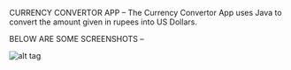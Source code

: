 CURRENCY CONVERTOR APP –
The Currency Convertor App uses Java to convert the amount given in rupees into US Dollars.

BELOW ARE SOME SCREENSHOTS – 



![alt tag](https://i.ibb.co/0DxR9sW/img.png)
